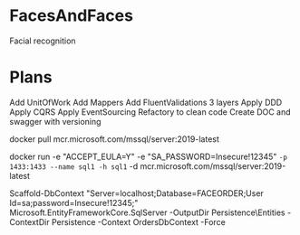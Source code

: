 # FacesAndFaces
Facial recognition

# Plans

Add UnitOfWork
Add Mappers
Add FluentValidations 3 layers
Apply DDD
Apply CQRS
Apply EventSourcing
Refactory to clean code
Create DOC and swagger with versioning

docker pull mcr.microsoft.com/mssql/server:2019-latest

docker run -e "ACCEPT_EULA=Y" -e "SA_PASSWORD=Insecure!12345" `
   -p 1433:1433 --name sql1 -h sql1 `
   -d mcr.microsoft.com/mssql/server:2019-latest

Scaffold-DbContext "Server=localhost;Database=FACEORDER;User Id=sa;password=Insecure!12345;" Microsoft.EntityFrameworkCore.SqlServer -OutputDir Persistence\Entities -ContextDir Persistence -Context OrdersDbContext -Force
